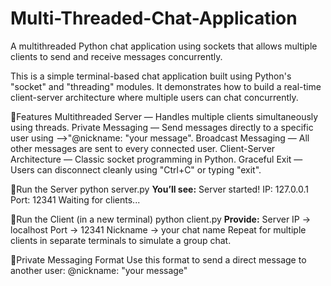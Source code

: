 # Multi-Threaded-Chat-Application
A multithreaded Python chat application using sockets that allows multiple clients to send and receive messages concurrently.

This is a simple terminal-based chat application built using Python's "socket" and "threading" modules. It demonstrates how to build a real-time client-server architecture where multiple users can chat concurrently.

:link:Features
 Multithreaded Server — Handles multiple clients simultaneously using threads.
 Private Messaging — Send messages directly to a specific user using -->"@nickname: "your message".
 Broadcast Messaging — All other messages are sent to every connected user.
 Client-Server Architecture — Classic socket programming in Python.
 Graceful Exit — Users can disconnect cleanly using "Ctrl+C" or typing "exit".

:link:Run the Server
   python server.py
     **You’ll see:**
         Server started!
         IP: 127.0.0.1
         Port: 12341
         Waiting for clients...

:link:Run the Client (in a new terminal)
    python client.py
      **Provide:**
        Server IP → localhost
        Port → 12341
        Nickname → your chat name
        Repeat for multiple clients in separate terminals to simulate a group chat.

:link:Private Messaging Format
   Use this format to send a direct message to another user:
     @nickname: "your message"

